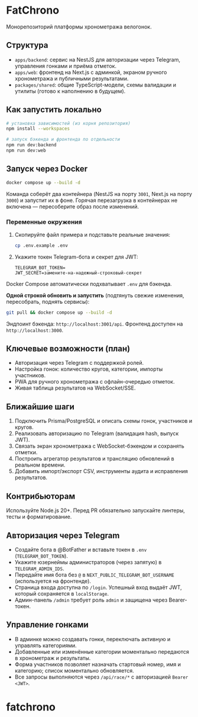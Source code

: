 # FatChrono

Монорепозиторий платформы хронометража велогонок.

## Структура
- `apps/backend`: сервис на NestJS для авторизации через Telegram, управления гонками и приёма отметок.
- `apps/web`: фронтенд на Next.js с админкой, экраном ручного хронометража и публичными результатами.
- `packages/shared`: общие TypeScript-модели, схемы валидации и утилиты (готово к наполнению в будущем).

## Как запустить локально
```bash
# установка зависимостей (из корня репозитория)
npm install --workspaces

# запуск бэкенда и фронтенда по отдельности
npm run dev:backend
npm run dev:web
```

## Запуск через Docker
```bash
docker compose up --build -d
```

Команда соберёт два контейнера (NestJS на порту `3001`, Next.js на порту `3000`) и запустит их в фоне. Горячая перезагрузка в контейнерах не включена — пересоберите образ после изменений.

### Переменные окружения

1. Скопируйте файл примера и подставьте реальные значения:
   ```bash
   cp .env.example .env
   ```
2. Укажите токен Telegram-бота и секрет для JWT:
   ```env
   TELEGRAM_BOT_TOKEN=
   JWT_SECRET=замените-на-надежный-строковый-секрет
   ```

Docker Compose автоматически подхватывает `.env` для бэкенда.

**Одной строкой обновить и запустить** (подтянуть свежие изменения, пересобрать, поднять сервисы):
```bash
git pull && docker compose up --build -d
```

Эндпоинт бэкенда: `http://localhost:3001/api`. Фронтенд доступен на `http://localhost:3000`.

## Ключевые возможности (план)
- Авторизация через Telegram с поддержкой ролей.
- Настройка гонок: количество кругов, категории, импорты участников.
- PWA для ручного хронометража с офлайн-очередью отметок.
- Живая таблица результатов на WebSocket/SSE.

## Ближайшие шаги
1. Подключить Prisma/PostgreSQL и описать схемы гонок, участников и кругов.
2. Реализовать авторизацию по Telegram (валидация hash, выпуск JWT).
3. Связать экран хронометража с WebSocket-бэкендом и сохранять отметки.
4. Построить агрегатор результатов и трансляцию обновлений в реальном времени.
5. Добавить импорт/экспорт CSV, инструменты аудита и исправления результатов.

## Контрибьюторам
Используйте Node.js 20+. Перед PR обязательно запускайте линтеры, тесты и форматирование.

## Авторизация через Telegram
- Создайте бота в @BotFather и вставьте токен в `.env` (`TELEGRAM_BOT_TOKEN`).
- Укажите юзернеймы администраторов (через запятую) в `TELEGRAM_ADMIN_IDS`.
- Передайте имя бота без `@` в `NEXT_PUBLIC_TELEGRAM_BOT_USERNAME` (используется на фронтенде).
- Страница входа доступна по `/login`. Успешный вход выдаёт JWT, который сохраняется в `localStorage`.
- Админ-панель `/admin` требует роль `admin` и защищена через Bearer-токен.

## Управление гонками
- В админке можно создавать гонки, переключать активную и управлять категориями.
- Добавленные или изменённые категории моментально передаются в хронометраж и результаты.
- Форма участников позволяет назначать стартовый номер, имя и категорию; список моментально обновляется.
- Все запросы выполняются через `/api/race/*` с авторизацией `Bearer <JWT>`.
# fatchrono
